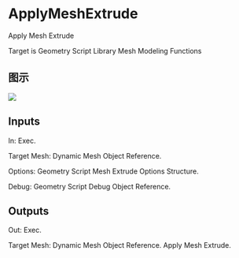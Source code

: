 # ApplyMeshExtrude

Apply Mesh Extrude

Target is Geometry Script Library Mesh Modeling Functions

## 图示

![]($-20221218-19121631.png)

## Inputs

In: Exec.

Target Mesh: Dynamic Mesh Object Reference.

Options: Geometry Script Mesh Extrude Options Structure.

Debug: Geometry Script Debug Object Reference.  

## Outputs

Out: Exec.

Target Mesh: Dynamic Mesh Object Reference. Apply Mesh Extrude.

